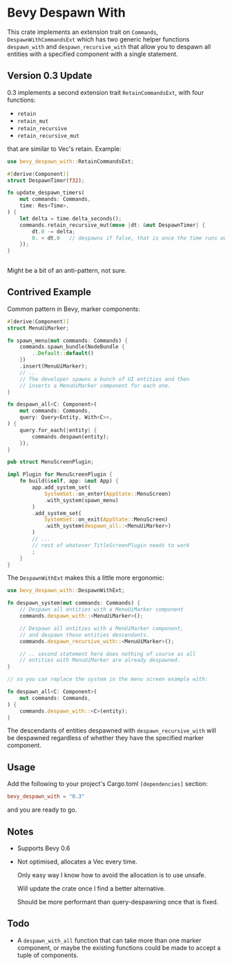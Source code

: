 # Bevy Despawn With

This crate implements an extension trait on `Commands`, `DespawnWithCommandsExt` which has two generic helper functions `despawn_with` and `despawn_recursive_with` that allow you to despawn all entities with a specified component with a single statement.

## Version 0.3 Update

0.3 implements a second extension trait `RetainCommandsExt`, with four functions:
* `retain`
* `retain_mut`
* `retain_recursive`
* `retain_recursive_mut`

that are similar to Vec's retain.
Example:

```rust
use bevy_despawn_with::RetainCommandsExt;

#[derive(Component)]
struct DespawnTimer(f32);

fn update_despawn_timers(
    mut commands: Commands,
    time: Res<Time>,        
) {
    let delta = time.delta_seconds();
    commands.retain_recursive_mut(move |dt: &mut DespawnTimer| { 
        dt.0 -= delta;
        0. < dt.0   // despawns if false, that is once the time runs out
    });
}
     
```
Might be a bit of an anti-pattern, not sure.


## Contrived Example

Common pattern in Bevy, marker components:
```rust
#[derive(Component)]
struct MenuUiMarker;

fn spawn_menu(mut commands: Commands) {
    commands.spawn_bundle(NodeBundle {
        ..Default::default()
    })
    .insert(MenuUiMarker);
    // .. 
    // The developer spawns a bunch of UI entities and then 
    // inserts a MenuUiMarker component for each one.
}

fn despawn_all<C: Component>(
    mut commands: Commands,
    query: Query<Entity, With<C>>,
) {
    query.for_each(|entity| {
        commands.despawn(entity);
    });
}

pub struct MenuScreenPlugin;

impl Plugin for MenuScreenPlugin {
    fn build(&self, app: &mut App) {
        app.add_system_set(
            SystemSet::on_enter(AppState::MenuScreen)
            .with_system(spawn_menu)
        )
        .add_system_set(
            SystemSet::on_exit(AppState::MenuScreen)
            .with_system(despawn_all::<MenuUiMarker>)
        )
        // ... 
        // rest of whatever TitleScreenPlugin needs to work
        ;
    }
}
```

The `DespawnWithExt` makes this a little more ergonomic:

```rust
use bevy_despawn_with::DespawnWithExt;

fn despawn_system(mut commands: Commands) {
    // Despawn all entities with a MenuUiMarker component
    commands.despawn_with::<MenuUiMarker>();

    // Despawn all entities with a MenUiMarker component, 
    // and despawn those entities descendants.
    commands.despawn_recursive_with::<MenuUiMarker>();

    // .. second statement here does nothing of course as all
    // entities with MenuUiMarker are already despawned.
}

// so you can replace the system in the menu screen example with:

fn despawn_all<C: Component>(
    mut commands: Commands,
) {
    commands.despawn_with::<C>(entity);
}
```

The descendants of entities despawned with `despawn_recursive_with` 
will be despawned regardless of whether they have the specified marker component.

## Usage

Add the following to your project's Cargo.toml `[dependencies]` section:

```toml
bevy_despawn_with = "0.3"
```
and you are ready to go.

## Notes

* Supports Bevy 0.6
* Not optimised, allocates a Vec every time. 

    Only easy way I know how to avoid the allocation is to use unsafe.

    Will update the crate once I find
    a better alternative.

    Should be more performant than query-despawning once that is fixed.

## Todo
*  A `despawn_with_all` function that can take 
more than one marker component, or maybe the existing functions could be made to accept a tuple of components.